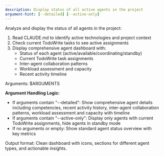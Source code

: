 ```yaml
---
description: Display status of all active agents in the project
argument-hint: [--detailed] [--active-only]
---
```


Analyze and display the status of all agents in the project:

1. Read CLAUDE.md to identify active technologies and project context
2. Check current TodoWrite tasks to see active assignments
3. Display comprehensive agent dashboard with:
   - Status of each agent (active/available/coordinating/standby)
   - Current TodoWrite task assignments
   - Inter-agent collaboration patterns
   - Workload assessment and capacity
   - Recent activity timeline

Arguments: $ARGUMENTS

**Argument Handling Logic:**
- If arguments contain "--detailed": Show comprehensive agent details including competencies, recent activity history, inter-agent collaboration patterns, workload assessment and capacity with timeline
- If arguments contain "--active-only": Display only agents with current TodoWrite assignments, hide agents in standby mode
- If no arguments or empty: Show standard agent status overview with key metrics

Output format: Clean dashboard with icons, sections for different agent types, and actionable insights.